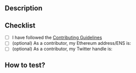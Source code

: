 ## Description

<!-- Provide a description of your changeset -->

## Checklist

- [ ] I have followed the [Contributing Guidelines](../CONTRIBUTING.md)
- [ ] (optional) As a contributor, my Ethereum address/ENS is:
- [ ] (optional) As a contributor, my Twitter handle is:

## How to test?

<!-- Provide a way to test your changeset, perhaps addresses -->
